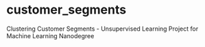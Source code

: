 # customer_segments
Clustering Customer Segments - Unsupervised Learning Project for Machine Learning Nanodegree
